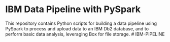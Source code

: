 # IBM Data Pipeline with PySpark

This repository contains Python scripts for building a data pipeline using PySpark to process and upload data to an IBM Db2 database, and to perform basic data analysis, leveraging Box for file storage.
#   I B M - P I P E L I N E  
 
